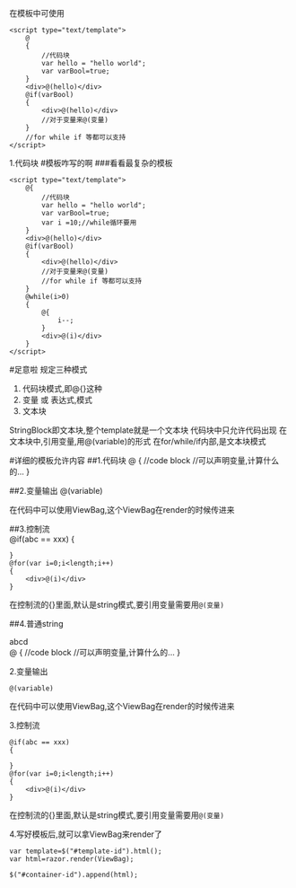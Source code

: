 在模板中可使用

	<script type="text/template">
		@
		{
			//代码块
			var hello = "hello world";			
			var varBool=true;
		}
		<div>@(hello)</div>
		@if(varBool)
		{
			<div>@(hello)</div>
            //对于变量来@(变量)
		}
        //for while if 等都可以支持	
	</script>

1.代码块
#模板咋写的啊
###看看最复杂的模板

	<script type="text/template">
		@{
			//代码块
			var hello = "hello world";			
			var varBool=true;
            var i =10;//while循环要用
		}
		<div>@(hello)</div>
		@if(varBool)
		{
			<div>@(hello)</div>
            //对于变量来@(变量)
            //for while if 等都可以支持	
		}
        @while(i>0)
        {
            @{
                i--;
            }
            <div>@(i)</div>
        }
	</script>

#足意啦
规定三种模式
1. 代码块模式,即@{}这种
2. 变量 或 表达式,模式
3. 文本块

StringBlock即文本块,整个template就是一个文本块
代码块中只允许代码出现
在文本块中,引用变量,用@(variable)的形式
在for/while/if内部,是文本块模式

#详细的模板允许内容
##1.代码块
    @
    {
        //code block
        //可以声明变量,计算什么的...
    }

##2.变量输出
    @(variable)

在代码中可以使用ViewBag,这个ViewBag在render的时候传进来

##3.控制流    
    @if(abc == xxx)
    {
        
    }
    @for(var i=0;i<length;i++)
    {
        <div>@(i)</div>
    }
在控制流的{}里面,默认是string模式,要引用变量需要用`@(变量)`

##4.普通string
    <div>abcd</div>
    @
    {
        //code block
        //可以声明变量,计算什么的...
    }

2.变量输出

    @(variable)

在代码中可以使用ViewBag,这个ViewBag在render的时候传进来

3.控制流
    
    @if(abc == xxx)
    {
        
    }
    @for(var i=0;i<length;i++)
    {
        <div>@(i)</div>
    }
在控制流的{}里面,默认是string模式,要引用变量需要用`@(变量)`


4.写好模板后,就可以拿ViewBag来render了
    
    var template=$("#template-id").html();
    var html=razor.render(ViewBag);
    
    $("#container-id").append(html);